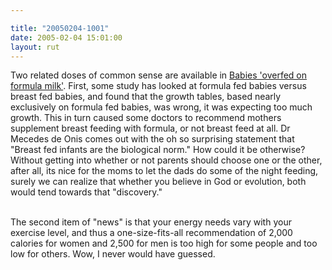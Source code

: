 ```yaml
---

title: "20050204-1001"
date: 2005-02-04 15:01:00
layout: rut
---
```


Two related doses of common sense are available in <a href="http://news.bbc.co.uk/2/hi/health/4236229.stm"> Babies
'overfed on formula milk'</a>.  First, some study has looked at
formula fed babies versus breast fed babies, and found that the
growth tables, based nearly exclusively on formula fed babies,
was wrong, it was expecting too much growth.  This in turn caused
some doctors to recommend mothers supplement breast feeding with
formula, or not breast feed at all.  Dr Mecedes de Onis comes out
with the oh so surprising statement that "Breast fed infants are the
biological norm."  How could it be otherwise?  Without getting into
whether or not parents should choose one or the other, after all,
its nice for the moms to let the dads do some of the night feeding,
surely we can realize that whether you believe in God or evolution,
both would tend towards that "discovery."<br  /><br  />

The second item of "news" is that your energy needs vary with your
exercise level, and thus a one-size-fits-all recommendation of
2,000 calories for women and 2,500 for men is too high for some
people and too low for others.  Wow, I never would have guessed.

